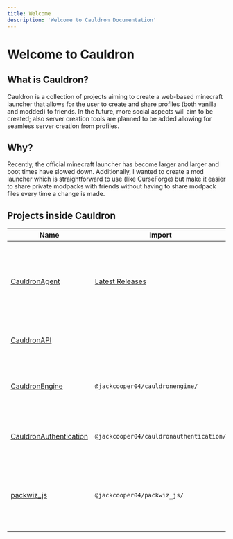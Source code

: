 ```yaml
---
title: Welcome
description: 'Welcome to Cauldron Documentation'
---
```

# Welcome to Cauldron

## What is Cauldron?

Cauldron is a collection of projects
aiming to create a web-based minecraft launcher that allows for the user to create and share profiles
(both vanilla and modded) to friends.
In the future, more social aspects will aim to be created;
also server creation tools are planned to be added allowing for seamless server creation from profiles.

## Why?

Recently, the official minecraft launcher has become larger and larger and boot times have slowed down.
Additionally,
I wanted to create a mod launcher which is straightforward to use (like CurseForge)
but make it easier to share private modpacks with friends
without having to share modpack files every time a change is made.

## Projects inside Cauldron

| Name                                                   | Import                                                                    | Description                                                                                     |
|--------------------------------------------------------|---------------------------------------------------------------------------|-------------------------------------------------------------------------------------------------|
| [CauldronAgent](/agent/introduction)                   | [Latest Releases](https://github.com/jackcooper04/CauldronAgent/releases) | Client that manages profiles and provides an local REST interface for other applications to use |
| [CauldronAPI](/api_docs/introduction)                  |                                                                           | REST API Responsible for saving profiles                                                        |
| [CauldronEngine](/engine/introduction)                 | ```@jackcooper04/cauldronengine/```                                       | Responsible for Downloading and Running Minecraft Instances                                     |
| [CauldronAuthentication](/authentication/introduction) | ```@jackcooper04/cauldronauthentication/```                               | Responsible for Authenticating Minecraft Users                                                  |
| [packwiz_js](/packwizjs/introduction)                  | ```@jackcooper04/packwiz_js/```                                           | NodeJS package that assists in creating / converting packwiz modpacks to JSON                   |
